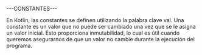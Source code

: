 ---CONSTANTES---

En Kotlin, las constantes se definen utilizando la palabra clave val. 
Una constante es un valor que no puede ser cambiado una vez que se le 
asigna un valor inicial. Esto proporciona inmutabilidad, lo cual es útil 
cuando queremos asegurarnos de que un valor no cambie durante la ejecución 
del programa.
